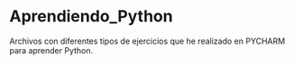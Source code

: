 # Aprendiendo_Python
Archivos con diferentes tipos de ejercicios que he realizado en PYCHARM para aprender Python.
